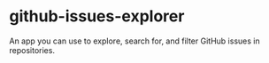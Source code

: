 # github-issues-explorer
An app you can use to explore, search for, and filter GitHub issues in repositories.
